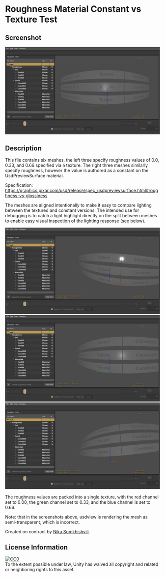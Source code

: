 # Roughness Material Constant vs Texture Test

## Screenshot

![screenshot](screenshots/usdview-20.08.png)  

## Description

This file contains six meshes, the left three specify roughness values of 0.0, 0.33, and 0.66 specified via a texture.
The right three meshes similarly specify roughness, however the value is authored as a constant on the UsdPreviewSurface material.

Specification: https://graphics.pixar.com/usd/release/spec_usdpreviewsurface.html#roughness-vs-glossiness

The meshes are aligned intentionally to make it easy to compare lighting between the textured and constant versions. The intended
use for debugging is to catch a light highlight directly on the split between meshes to enable easy visual inspection of the 
lighting response (see below).

![screenshot](screenshots/usdview-split000-20.08.png)  
![screenshot](screenshots/usdview-split033-20.08.png)  
![screenshot](screenshots/usdview-split066-20.08.png)  

The roughness values are packed into a single texture, with the red channel set to 0.00, the green channel set to 0.33, and the
blue channel is set to 0.66.

Note: that in the screenshots above, usdview is rendering the mesh as semi-transparent, which is incorrect.

Created on contract by [Nika Somkhishvili](https://www.fiverr.com/nikasomkhishvil).

## License Information

[![CC0](http://i.creativecommons.org/p/zero/1.0/88x31.png)](http://creativecommons.org/publicdomain/zero/1.0/)  
To the extent possible under law, Unity has waived all copyright and related or neighboring rights to this asset.  



